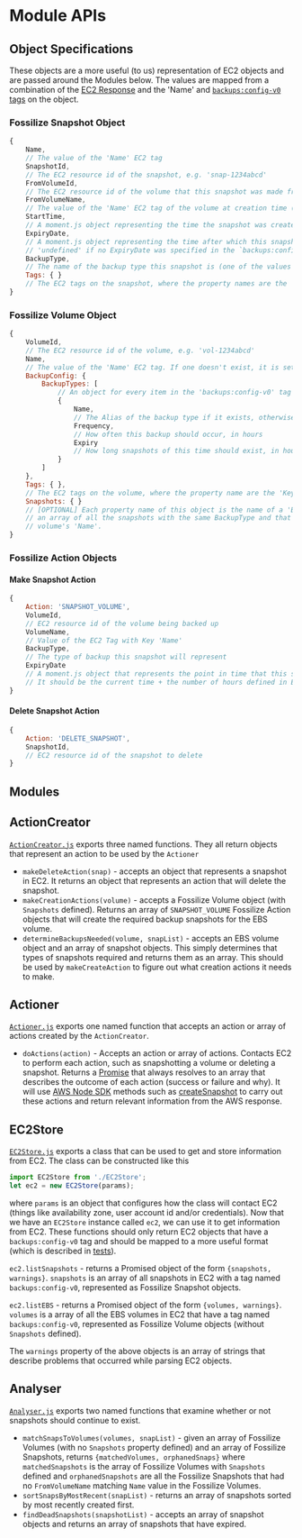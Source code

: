 # Module APIs

## Object Specifications

These objects are a more useful (to us) representation of EC2 objects and are passed around the Modules below. The values are mapped from a combination of the [EC2 Response](http://docs.aws.amazon.com/AWSJavaScriptSDK/latest/AWS/EC2.html) and the 'Name' and [`backups:config-v0` tags](./BackupTagAPI.md) on the object.

### Fossilize Snapshot Object

```JavaScript
{
	Name,
	// The value of the 'Name' EC2 tag
	SnapshotId,
	// The EC2 resource id of the snapshot, e.g. 'snap-1234abcd'
	FromVolumeId,
	// The EC2 resource id of the volume that this snapshot was made from, e.g. 'vol-1234abcd'
	FromVolumeName,
	// The value of the 'Name' EC2 tag of the volume at creation time (it is possible this could have changed since creation)
	StartTime,
	// A moment.js object representing the time the snapshot was created
	ExpiryDate,
	// A moment.js object representing the time after which this snapshot has expired. Can be
	// 'undefined' if no ExpiryDate was specified in the `backups:config-v0` tag
	BackupType,
	// The name of the backup type this snapshot is (one of the values from the volume's BackupTypes)
	Tags: {	}
	// The EC2 tags on the snapshot, where the property names are the 'Key' and the values are their 'Value'
}
```

### Fossilize Volume Object

```JavaScript
{
	VolumeId,
	// The EC2 resource id of the volume, e.g. 'vol-1234abcd'
	Name,
	// The value of the 'Name' EC2 tag. If one doesn't exist, it is set to the VolumeId
	BackupConfig: {
		BackupTypes: [
			// An object for every item in the 'backups:config-v0' tag of the volume
			{
				Name,
				// The Alias of the backup type if it exists, otherwise '[Frequency|Expiry]'
				Frequency,
				// How often this backup should occur, in hours
				Expiry
				// How long snapshots of this time should exist, in hours
			}
		]
	},
	Tags: { },
	// The EC2 tags on the volume, where the property name are the 'Key' and the values are their 'Value'
	Snapshots: { }
	// [OPTIONAL] Each property name of this object is the name of a 'BackupType'. The property contains
	// an array of all the snapshots with the same BackupType and that have the same 'FromVolumeName' as this
	// volume's 'Name'.
}
```

### Fossilize Action Objects

#### Make Snapshot Action

```JavaScript
{
	Action: 'SNAPSHOT_VOLUME',
	VolumeId,
	// EC2 resource id of the volume being backed up
	VolumeName,
	// Value of the EC2 Tag with Key 'Name'
	BackupType,
	// The type of backup this snapshot will represent
	ExpiryDate
	// A moment.js object that represents the point in time that this snapshot expires.
	// It should be the current time + the number of hours defined in Expiry for the BackupType
}
```

#### Delete Snapshot Action

```JavaScript
{
	Action: 'DELETE_SNAPSHOT',
	SnapshotId,
	// EC2 resource id of the snapshot to delete
}
```

## Modules

## ActionCreator

[`ActionCreator.js`](../src/ActionCreator.js) exports three named functions. They all return objects that represent an action to be used by the `Actioner`

- `makeDeleteAction(snap)` - accepts an object that represents a snapshot in EC2. It returns an object that represents an action that will delete the snapshot.
- `makeCreationActions(volume)` - accepts a Fossilize Volume object (with `Snapshots` defined). Returns an array of `SNAPSHOT_VOLUME` Fossilize Action objects that will create the required backup snapshots for the EBS volume.
- `determineBackupsNeeded(volume, snapList)` - accepts an EBS volume object and an array of snapshot objects. This simply determines that types of snapshots required and returns them as an array. This should be used by `makeCreateAction` to figure out what creation actions it needs to make.

## Actioner

[`Actioner.js`](../src/Actioner.js) exports one named function that accepts an action or array of actions created by the `ActionCreator`.

- `doActions(action)` - Accepts an action or array of actions. Contacts EC2 to perform each action, such as snapshotting a volume or deleting a snapshot. Returns a [Promise](https://developer.mozilla.org/en/docs/Web/JavaScript/Reference/Global_Objects/Promise) that always resolves to an array that describes the outcome of each action (success or failure and why). It will use [AWS Node SDK](http://docs.aws.amazon.com/AWSJavaScriptSDK/latest/AWS/EC2.html) methods such as [createSnapshot](http://docs.aws.amazon.com/AWSJavaScriptSDK/latest/AWS/EC2.html#createSnapshot-property) to carry out these actions and return relevant information from the AWS response.

## EC2Store

[`EC2Store.js`](../src/EC2Store.js) exports a class that can be used to get and store information from EC2. The class can be constructed like this
```JavaScript
import EC2Store from './EC2Store';
let ec2 = new EC2Store(params);
```
where `params` is an object that configures how the class will contact EC2 (things like availability zone, user account id and/or credentials). Now that we have an `EC2Store` instance called `ec2`, we can use it to get information from EC2. These functions should only return EC2 objects that have a `backups:config-v0` tag and should be mapped to a more useful format (which is described in [tests](../test/_TestEC2Store.js)).

`ec2.listSnapshots` - returns a Promised object of the form `{snapshots, warnings}`. `snapshots` is an array of all snapshots in EC2 with a tag named `backups:config-v0`, represented as Fossilize Snapshot objects.


`ec2.listEBS` - returns a Promised object of the form `{volumes, warnings}`. `volumes` is a array of all the EBS volumes in EC2 that have a tag named `backups:config-v0`, represented as Fossilize Volume objects (without `Snapshots` defined).

The `warnings` property of the above objects is an array of strings that describe problems that occurred while parsing EC2 objects.

## Analyser

[`Analyser.js`](../src/Analyser.js) exports two named functions that examine whether or not snapshots should continue to exist.

- `matchSnapsToVolumes(volumes, snapList)` - given an array of Fossilize Volumes (with no `Snapshots` property defined) and an array of Fossilize Snapshots, returns `{matchedVolumes, orphanedSnaps}` where `matchedSnapshots` is the array of Fossilize Volumes with `Snapshots` defined and `orphanedSnapshots` are all the Fossilize Snapshots that had no `FromVolumeName` matching `Name` value in the Fossilize Volumes.
- `sortSnapsByMostRecent(snapList)` - returns an array of snapshots sorted by most recently created first.
- `findDeadSnapshots(snapshotList)` - accepts an array of snapshot objects and returns an array of snapshots that have expired.
